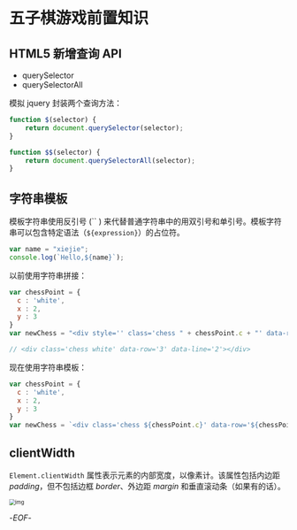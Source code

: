 # 五子棋游戏前置知识



## HTML5 新增查询 API



- querySelector
- querySelectorAll



模拟 jquery 封装两个查询方法：



```js
function $(selector) {
  	return document.querySelector(selector);
}

function $$(selector) {
    return document.querySelectorAll(selector);
}
```



## 字符串模板



模板字符串使用反引号 (\`\` ) 来代替普通字符串中的用双引号和单引号。模板字符串可以包含特定语法（`${expression}`）的占位符。



```js
var name = "xiejie";
console.log(`Hello,${name}`);
```



以前使用字符串拼接：



```js
var chessPoint = {
  c : 'white',
  x : 2,
  y : 3
}
var newChess = "<div style='' class='chess " + chessPoint.c + "' data-row='" + chessPoint.y + "' data-line='" + chessPoint.x + "'></div>";

// <div class='chess white' data-row='3' data-line='2'></div>
```



现在使用字符串模板：



```js
var chessPoint = {
  c : 'white',
  x : 2,
  y : 3
}
var newChess = `<div class='chess ${chessPoint.c}' data-row='${chessPoint.y}' data-line='${chessPoint.x}'></div>`
```





## clientWidth



`Element.clientWidth` 属性表示元素的内部宽度，以像素计。该属性包括内边距 *padding*，但不包括边框 *border*、外边距 *margin* 和垂直滚动条（如果有的话）。



<img src="https://xiejie-typora.oss-cn-chengdu.aliyuncs.com/2021-07-24-082514.jpg" alt="img" style="zoom: 67%;" />



-*EOF*-


